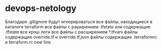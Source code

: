 # devops-netology
Благодаря .gitignore будут игнорироваться 
все файлы, находящиеся в каталоге terraform
все файлы с раширением .tfstate или содержащие .tfstate
все крэш логи
все файлы с расширением *.tfvars
файлы содержащие override.tf и override.tf.json
файлы содержащие .terraformrc и terraform.rc
new line 
